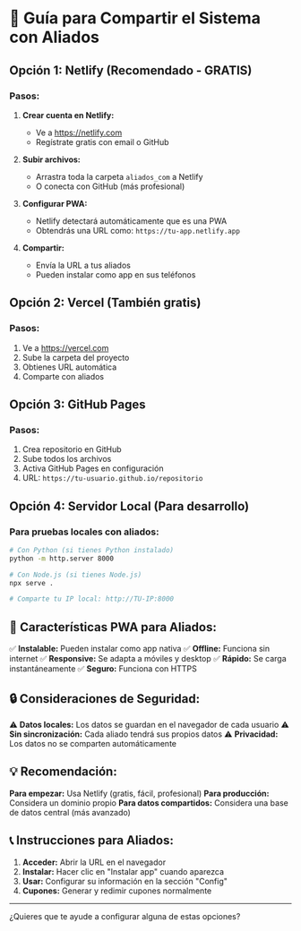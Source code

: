 # 🚀 Guía para Compartir el Sistema con Aliados

## Opción 1: Netlify (Recomendado - GRATIS)

### Pasos:
1. **Crear cuenta en Netlify:**
   - Ve a https://netlify.com
   - Regístrate gratis con email o GitHub

2. **Subir archivos:**
   - Arrastra toda la carpeta `aliados_com` a Netlify
   - O conecta con GitHub (más profesional)

3. **Configurar PWA:**
   - Netlify detectará automáticamente que es una PWA
   - Obtendrás una URL como: `https://tu-app.netlify.app`

4. **Compartir:**
   - Envía la URL a tus aliados
   - Pueden instalar como app en sus teléfonos

## Opción 2: Vercel (También gratis)

### Pasos:
1. Ve a https://vercel.com
2. Sube la carpeta del proyecto
3. Obtienes URL automática
4. Comparte con aliados

## Opción 3: GitHub Pages

### Pasos:
1. Crea repositorio en GitHub
2. Sube todos los archivos
3. Activa GitHub Pages en configuración
4. URL: `https://tu-usuario.github.io/repositorio`

## Opción 4: Servidor Local (Para desarrollo)

### Para pruebas locales con aliados:
```bash
# Con Python (si tienes Python instalado)
python -m http.server 8000

# Con Node.js (si tienes Node.js)
npx serve .

# Comparte tu IP local: http://TU-IP:8000
```

## 📱 **Características PWA para Aliados:**

✅ **Instalable:** Pueden instalar como app nativa
✅ **Offline:** Funciona sin internet
✅ **Responsive:** Se adapta a móviles y desktop
✅ **Rápido:** Se carga instantáneamente
✅ **Seguro:** Funciona con HTTPS

## 🔒 **Consideraciones de Seguridad:**

⚠️ **Datos locales:** Los datos se guardan en el navegador de cada usuario
⚠️ **Sin sincronización:** Cada aliado tendrá sus propios datos
⚠️ **Privacidad:** Los datos no se comparten automáticamente

## 💡 **Recomendación:**

**Para empezar:** Usa Netlify (gratis, fácil, profesional)
**Para producción:** Considera un dominio propio
**Para datos compartidos:** Considera una base de datos central (más avanzado)

## 📞 **Instrucciones para Aliados:**

1. **Acceder:** Abrir la URL en el navegador
2. **Instalar:** Hacer clic en "Instalar app" cuando aparezca
3. **Usar:** Configurar su información en la sección "Config"
4. **Cupones:** Generar y redimir cupones normalmente

---

¿Quieres que te ayude a configurar alguna de estas opciones?